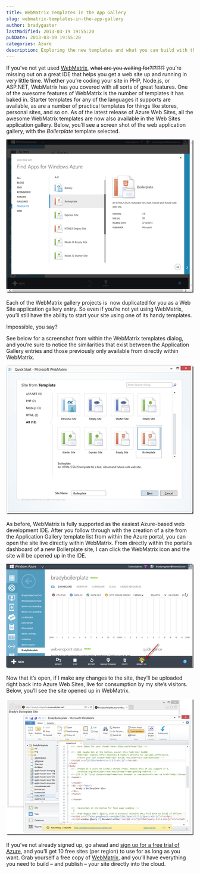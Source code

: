 ```yaml
---
title: WebMatrix Templates in the App Gallery
slug: webmatrix-templates-in-the-app-gallery
author: bradygaster
lastModified: 2013-03-19 19:55:20
pubDate: 2013-03-19 19:55:20
categories: Azure
description: Exploring the new templates and what you can build with them
---
```


<p>If you&#x2019;ve not yet used
  <a href="http://www.microsoft.com/web/webmatrix/">WebMatrix</a>,
  <strike>what are you waiting for?!?!?!?</strike> you&#x2019;re missing out on a great IDE that helps you get a web site up and running in very little time. Whether you&#x2019;re coding your site in PHP, Node.js, or ASP.NET, WebMatrix has you covered with all sorts of great
  features. One of the awesome features of WebMatrix is the number of templates it has baked in. Starter templates for any of the languages it supports are available, as are a number of practical templates for things like stores, personal sites, and so
  on. As of the latest release of Azure Web Sites, all the awesome WebMatrix templates are now also available in the Web Sites application gallery. Below, you&#x2019;ll see a screen shot of the web application gallery, with the <em>Boilerplate</em>  template
  selected. </p>
<p>
  <a href="/Media/Default/Windows-Live-Writer/WebMatrix-Templates-in-the-App-Gallery_AACA/image_2.png">
    <img alt="image" src="media/image_thumb.png">
  </a> 
</p>
<p>Each of the WebMatrix gallery projects is&#xA0; now duplicated for you as a Web Site application gallery entry. So even if you&#x2019;re not yet using WebMatrix, you&#x2019;ll still have the ability to start your site using one of its handy templates. </p>
<p>Impossible, you say? </p>
<p>See below for a screenshot from within the WebMatrix templates dialog, and you&#x2019;re sure to notice the similarities that exist between the Application Gallery entries and those previously only available from directly within WebMatrix. </p>
<p>
  <a href="/Media/Default/Windows-Live-Writer/WebMatrix-Templates-in-the-App-Gallery_AACA/SNAGHTML42c4ada.png">
    <img alt="SNAGHTML42c4ada" src="media/SNAGHTML42c4ada_thumb.png">
  </a> 
</p>
<p>As before, WebMatrix is fully supported as the easiest Azure-based web development IDE. After you follow through with the creation of a site from the Application Gallery template list from within the Azure portal, you can open the site live directly within
  WebMatrix. From directly within the portal&#x2019;s dashboard of a new Boilerplate site, I can click the WebMatrix icon and the site will be opened up in the IDE. </p>
<p>
  <a href="/Media/Default/Windows-Live-Writer/WebMatrix-Templates-in-the-App-Gallery_AACA/image_4.png">
    <img alt="image" src="media/image_thumb_1.png">
  </a> 
</p>
<p>Now that it&#x2019;s open, if I make any changes to the site, they&#x2019;ll be uploaded right back into Azure Web Sites, live for consumption by my site&#x2019;s visitors. Below, you&#x2019;ll see the site opened up in WebMatrix. </p>
<p>
  <a href="/Media/Default/Windows-Live-Writer/WebMatrix-Templates-in-the-App-Gallery_AACA/image_6.png">
    <img alt="image" src="media/image_thumb_2.png">
  </a> 
</p>
<p>If you&#x2019;ve not already signed up, go ahead and
  <a href="http://bit.ly/windowsazuretrial">sign up for a free trial of Azure</a>, and you&#x2019;ll get 10 free sites (per region) to use for as long as you want. Grab yourself a free copy of
  <a href="http://www.microsoft.com/web/webmatrix/">WebMatrix</a>, and you&#x2019;ll have everything you need to build &#x2013; and publish &#x2013; your site directly into the cloud. </p>
